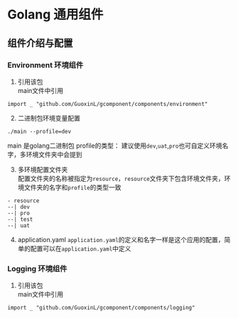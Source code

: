# Golang 通用组件 
## 组件介绍与配置
### Environment 环境组件
1. 引用该包  
main文件中引用  
```
import _ "github.com/GuoxinL/gcomponent/components/environment"
```
2. 二进制包环境变量配置  
```
./main --profile=dev
```
main 是golang二进制包
profile的类型：
建议使用`dev`,`uat`,`pro`也可自定义环境名字，多环境文件夹中会提到

3. 多环境配置文件夹  
配置文件夹的名称被指定为`resource`，`resource`文件夹下包含环境文件夹，环境文件夹的名字和`profile`的类型一致  
```
- resource
--| dev
--| pro
--| test
--| uat
```
4. application.yaml
`application.yaml`的定义和名字一样是这个应用的配置，简单的配置可以在`application.yaml`中定义


### Logging 环境组件
1. 引用该包  
main文件中引用  
```
import _ "github.com/GuoxinL/gcomponent/components/logging"
```